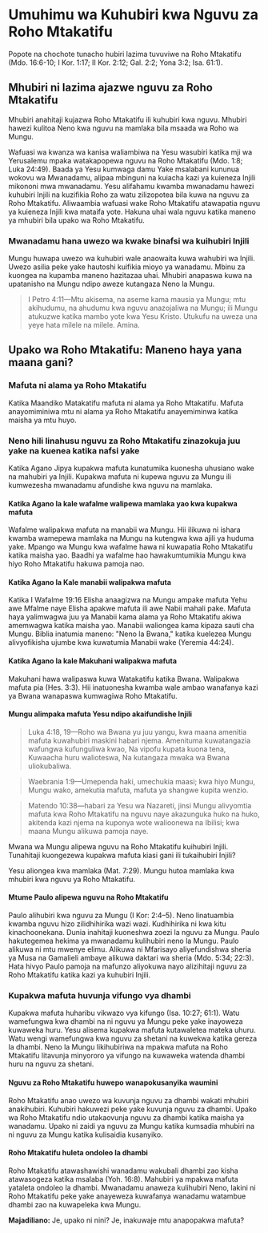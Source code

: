# Umuhimu wa Kuhubiri kwa Nguvu za Roho Mtakatifu

Popote na chochote tunacho hubiri lazima tuvuviwe na Roho Mtakatifu (Mdo. 16:6-10; I Kor. 1:17; II Kor. 2:12; Gal. 2:2; Yona 3:2; Isa. 61:1).

## Mhubiri ni lazima ajazwe nguvu za Roho Mtakatifu

Mhubiri anahitaji kujazwa Roho Mtakatifu ili kuhubiri kwa nguvu. Mhubiri hawezi kulitoa Neno kwa nguvu na mamlaka bila msaada wa Roho wa Mungu.

Wafuasi wa kwanza wa kanisa waliambiwa na Yesu wasubiri katika mji wa Yerusalemu mpaka watakapopewa nguvu na Roho Mtakatifu (Mdo. 1:8; Luka 24:49). Baada ya Yesu kumwaga damu Yake msalabani kununua wokovu wa Mwanadamu, alipaa mbinguni na kuiacha kazi ya kuieneza Injili mikononi mwa mwanadamu. Yesu alifahamu kwamba mwanadamu hawezi kuhubiri Injili na kuzifikia Roho za watu zilizopotea bila kuwa na nguvu za Roho Mtakatifu. Aliwaambia wafuasi wake Roho Mtakatifu atawapatia nguvu ya kuieneza Injili kwa mataifa yote. Hakuna uhai wala nguvu katika maneno ya mhubiri bila upako wa Roho Mtakatifu.

### Mwanadamu hana uwezo wa kwake binafsi wa kuihubiri Injili

Mungu huwapa uwezo wa kuhubiri wale anaowaita kuwa wahubiri wa Injili. Uwezo asilia peke yake hautoshi kuifikia mioyo ya wanadamu. Mbinu za kuongea na kupamba maneno hazitazaa uhai. Mhubiri anapaswa kuwa na upatanisho na Mungu ndipo aweze kutangaza Neno la Mungu.

> I Petro 4:11—Mtu akisema, na aseme kama mausia ya Mungu; mtu akihudumu, na ahudumu kwa nguvu anazojaliwa na Mungu; ili Mungu atukuzwe katika mambo yote kwa Yesu Kristo. Utukufu na uweza una yeye hata milele na milele. Amina.

## Upako wa Roho Mtakatifu: Maneno haya yana maana gani?

### Mafuta ni alama ya Roho Mtakatifu

Katika Maandiko Matakatifu mafuta ni alama ya Roho Mtakatifu. Mafuta anayomiminiwa mtu ni alama ya Roho Mtakatifu anayemiminwa katika maisha ya mtu huyo.

### Neno hili linahusu nguvu za Roho Mtakatifu zinazokuja juu yake na kuenea katika nafsi yake

Katika Agano Jipya kupakwa mafuta kunatumika kuonesha uhusiano wake na mahubiri ya Injili. Kupakwa mafuta ni kupewa nguvu za Mungu ili kumwezesha mwanadamu afundishe kwa nguvu na mamlaka.

#### Katika Agano la kale wafalme walipewa mamlaka yao kwa kupakwa mafuta

Wafalme walipakwa mafuta na manabii wa Mungu. Hii ilikuwa ni ishara kwamba wamepewa mamlaka na Mungu na kutengwa kwa ajili ya huduma yake. Mpango wa Mungu kwa wafalme hawa ni kuwapatia Roho Mtakatifu katika maisha yao. Baadhi ya wafalme hao hawakumtumikia Mungu kwa hiyo Roho Mtakatifu hakuwa pamoja nao.

#### Katika Agano la Kale manabii walipakwa mafuta

Katika I Wafalme 19:16 Elisha anaagizwa na Mungu ampake mafuta Yehu awe Mfalme naye Elisha apakwe mafuta ili awe Nabii mahali pake. Mafuta haya yalimwagwa juu ya Manabii kama alama ya Roho Mtakatifu akiwa amemwagwa katika maisha yao. Manabii waliongea kama kipaza sauti cha Mungu. Biblia inatumia maneno: "Neno la Bwana," katika kuelezea Mungu alivyofikisha ujumbe kwa kuwatumia Manabii wake (Yeremia 44:24).

#### Katika Agano la kale Makuhani walipakwa mafuta

Makuhani hawa walipaswa kuwa Watakatifu katika Bwana. Walipakwa mafuta pia (Hes. 3:3). Hii inatuonesha kwamba wale ambao wanafanya kazi ya Bwana wanapaswa kumwagiwa Roho Mtakatifu.

#### Mungu alimpaka mafuta Yesu ndipo akaifundishe Injili

> Luka 4:18, 19—Roho wa Bwana yu juu yangu, kwa maana amenitia mafuta kuwahubiri maskini habari njema. Amenituma kuwatangazia wafungwa kufunguliwa kwao, Na vipofu kupata kuona tena, Kuwaacha huru walioteswa, Na kutangaza mwaka wa Bwana uliokubaliwa.

> Waebrania 1:9—Umependa haki, umechukia maasi; kwa hiyo Mungu, Mungu wako, amekutia mafuta, mafuta ya shangwe kupita wenzio.

> Matendo 10:38—habari za Yesu wa Nazareti, jinsi Mungu alivyomtia mafuta kwa Roho Mtakatifu na nguvu naye akazunguka huko na huko, akitenda kazi njema na kuponya wote walioonewa na Ibilisi; kwa maana Mungu alikuwa pamoja naye.

Mwana wa Mungu alipewa nguvu na Roho Mtakatifu kuihubiri Injili. Tunahitaji kuongezewa kupakwa mafuta kiasi gani ili tukaihubiri Injili?

Yesu aliongea kwa mamlaka (Mat. 7:29). Mungu hutoa mamlaka kwa mhubiri kwa nguvu ya Roho Mtakatifu.

#### Mtume Paulo alipewa nguvu na Roho Mtakatifu

Paulo alihubiri kwa nguvu za Mungu (I Kor: 2:4–5). Neno linatuambia kwamba nguvu hizo zilidhihirika wazi wazi. Kudhihirika ni kwa kitu kinachoonekana. Dunia inahitaji kuoneshwa zoezi la nguvu za Mungu. Paulo hakutegemea hekima ya mwanadamu kulihubiri neno la Mungu. Paulo alikuwa ni mtu mwenye elimu. Alikuwa ni Mfarisayo aliyefundishwa sheria ya Musa na Gamalieli ambaye alikuwa daktari wa sheria (Mdo. 5:34; 22:3). Hata hivyo Paulo pamoja na mafunzo aliyokuwa nayo alizihitaji nguvu za Roho Mtakatifu katika kazi ya kuhubiri Injili.

### Kupakwa mafuta huvunja vifungo vya dhambi

Kupakwa mafuta huharibu vikwazo vya kifungo (Isa. 10:27; 61:1). Watu wamefungwa kwa dhambi na ni nguvu ya Mungu peke yake inayoweza kuwaweka huru. Yesu alisema kupakwa mafuta kutawaletea mateka uhuru. Watu wengi wamefungwa kwa nguvu za shetani na kuwekwa katika gereza la dhambi. Neno la Mungu likihubiriwa na mpakwa mafuta na Roho Mtakatifu litavunja minyororo ya vifungo na kuwaweka watenda dhambi huru na nguvu za shetani.

#### Nguvu za Roho Mtakatifu huwepo wanapokusanyika waumini

Roho Mtakatifu anao uwezo wa kuvunja nguvu za dhambi wakati mhubiri anakihubiri. Kuhubiri hakuwezi peke yake kuvunja nguvu za dhambi. Upako wa Roho Mtakatifu ndio utakaovunja nguvu za dhambi katika maisha ya wanadamu. Upako ni zaidi ya nguvu za Mungu katika kumsadia mhubiri na ni nguvu za Mungu katika kulisaidia kusanyiko.

#### Roho Mtakatifu huleta ondoleo la dhambi

Roho Mtakatifu atawashawishi wanadamu wakubali dhambi zao kisha atawasogeza katika msalaba (Yoh. 16:8). Mahubiri ya mpakwa mafuta yataleta ondoleo la dhambi. Mwanadamu anaweza kulihubiri Neno, lakini ni Roho Mtakatifu peke yake anayeweza kuwafanya wanadamu watambue dhambi zao na kuwapeleka kwa Mungu.

**Majadiliano:** Je, upako ni nini? Je, inakuwaje mtu anapopakwa mafuta?
